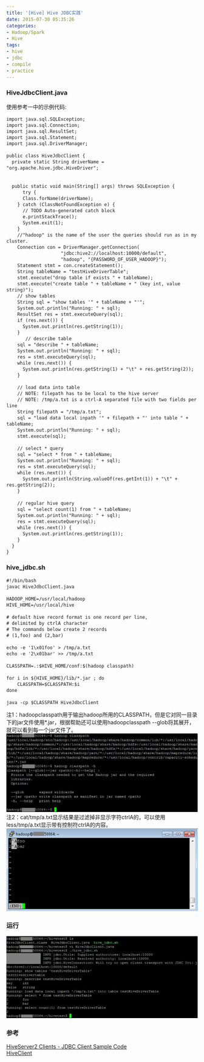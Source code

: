 ```yaml
---
title: '[Hive] Hive JDBC实践'
date: 2015-07-30 05:35:26
categories: 
- Hadoop/Spark
- Hive
tags: 
- hive
- jdbc
- compile
- practice
---
```

### HiveJdbcClient.java

使用参考一中的示例代码:
```
import java.sql.SQLException;
import java.sql.Connection;
import java.sql.ResultSet;
import java.sql.Statement;
import java.sql.DriverManager;
 
public class HiveJdbcClient {
  private static String driverName = "org.apache.hive.jdbc.HiveDriver";
 
  
  public static void main(String[] args) throws SQLException {
      try {
      Class.forName(driverName);
    } catch (ClassNotFoundException e) {
      // TODO Auto-generated catch block
      e.printStackTrace();
      System.exit(1);
    }
    //"hadoop" is the name of the user the queries should run as in my cluster.
    Connection con = DriverManager.getConnection(
                    "jdbc:hive2://localhost:10000/default", 
                    "hadoop", "{PASSWORD_OF_USER_HADOOP}");
    Statement stmt = con.createStatement();
    String tableName = "testHiveDriverTable";
    stmt.execute("drop table if exists " + tableName);
    stmt.execute("create table " + tableName + " (key int, value string)");
    // show tables
    String sql = "show tables '" + tableName + "'";
    System.out.println("Running: " + sql);
    ResultSet res = stmt.executeQuery(sql);
    if (res.next()) {
      System.out.println(res.getString(1));
    }
       // describe table
    sql = "describe " + tableName;
    System.out.println("Running: " + sql);
    res = stmt.executeQuery(sql);
    while (res.next()) {
      System.out.println(res.getString(1) + "\t" + res.getString(2));
    }
 
    // load data into table
    // NOTE: filepath has to be local to the hive server
    // NOTE: /tmp/a.txt is a ctrl-A separated file with two fields per line
    String filepath = "/tmp/a.txt";
    sql = "load data local inpath '" + filepath + "' into table " + tableName;
    System.out.println("Running: " + sql);
    stmt.execute(sql);
 
    // select * query
    sql = "select * from " + tableName;
    System.out.println("Running: " + sql);
    res = stmt.executeQuery(sql);
    while (res.next()) {
      System.out.println(String.valueOf(res.getInt(1)) + "\t" + res.getString(2));
    }
 
    // regular hive query
    sql = "select count(1) from " + tableName;
    System.out.println("Running: " + sql);
    res = stmt.executeQuery(sql);
    while (res.next()) {
      System.out.println(res.getString(1));
    }
  }
}
```

### hive_jdbc.sh

```
#!/bin/bash
javac HiveJdbcClient.java

HADOOP_HOME=/usr/local/hadoop
HIVE_HOME=/usr/local/hive

# default hive record format is one record per line,
# delimited by ctrlA character
# The commands below create 2 records
# (1,foo) and (2,bar)

echo -e '1\x01foo' > /tmp/a.txt
echo -e '2\x01bar' >> /tmp/a.txt

CLASSPATH=.:$HIVE_HOME/conf:$(hadoop classpath)

for i in ${HIVE_HOME}/lib/*.jar ; do
    CLASSPATH=$CLASSPATH:$i
done

java -cp $CLASSPATH HiveJdbcClient
```

注1：hadoopclasspath用于输出hadoop所用的CLASSPATH，但是它对同一目录下的jar文件使用*.jar，根据帮助还可以使用hadoopclasspath --glob将其展开，就可以看到每一个jar文件了。
![[Hive] Hive JDBC实践](/images/2015/7/0026uWfMzy786SHFaDGec.jpg)
注2：cat/tmp/a.txt显示结果是过滤掉非显示字符ctrlA的，可以使用less/tmp/a.txt显示带有控制符ctrlA的内容。
![[Hive] Hive JDBC实践](/images/2015/7/0026uWfMzy787JxXHEdc1.png)

### 运行

![[Hive] Hive JDBC实践](/images/2015/7/0026uWfMzy786S87e8Q64.jpg)

### 参考

[HiveServer2 Clients - JDBC Client Sample Code](https://cwiki.apache.org/confluence/display/Hive/HiveServer2+Clients#HiveServer2Clients-JDBCClientSampleCode)  
[HiveClient](https://cwiki.apache.org/confluence/display/Hive/HiveClient)  